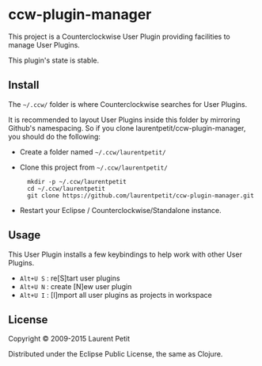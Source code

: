 # ccw-plugin-manager

This project is a Counterclockwise User Plugin providing facilities to manage User Plugins. 

This plugin's state is stable.

## Install

The `~/.ccw/` folder is where Counterclockwise searches for User Plugins.

It is recommended to layout User Plugins inside this folder by mirroring Github's namespacing. So if you clone laurentpetit/ccw-plugin-manager, you should do the following:

- Create a folder named `~/.ccw/laurentpetit/`
- Clone this project from `~/.ccw/laurentpetit/`

        mkdir -p ~/.ccw/laurentpetit
        cd ~/.ccw/laurentpetit
        git clone https://github.com/laurentpetit/ccw-plugin-manager.git

- Restart your Eclipse / Counterclockwise/Standalone instance.

## Usage

This User Plugin installs a few keybindings to help work with other User Plugins.

- `Alt+U S` : re[S]tart user plugins
- `Alt+U N` : create [N]ew user plugin
- `Alt+U I` : [I]mport all user plugins as projects in workspace

## License

Copyright © 2009-2015 Laurent Petit

Distributed under the Eclipse Public License, the same as Clojure.

